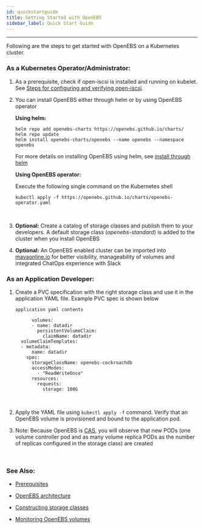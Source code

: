 ```yaml
---
id: quickstartguide
title: Getting Started with OpenEBS
sidebar_label: Quick Start Guide
---
```


------

Following are the steps to get started with OpenEBS on a Kubernetes cluster.

### As a Kubernetes Operator/Administrator:

1. As a prerequisite, check if open-iscsi is installed and running on kubelet. See [Steps for configuring and verifying open-iscsi](/docs/prerequisites.html#steps-for-configuring-and-verifying-open-iscsi).

2. You can install OpenEBS either through helm or by using OpenEBS operator

   **Using helm:**

   ```
   helm repo add openebs-charts https://openebs.github.io/charts/
   helm repo update
   helm install openebs-charts/openebs --name openebs --namespace openebs
   ```

   For more details on installing OpenEBS using helm, see [install through helm](/docs/installation.html#helm)

   **Using OpenEBS operator:**

   Execute the following single command on the Kubernetes shell

   ```
   kubectl apply -f https://openebs.github.io/charts/openebs-operator.yaml
   ```
   ​

3. **Optional:** Create a catalog of storage classes and publish them to your developers. A default storage class (*openebs-standard*) is added to the cluster when you install OpenEBS

4. **Optional:** An OpenEBS enabled cluster can be imported into [mayaonline.io](/docs/mayaonline.html) for better visibility, manageability of volumes and integrated ChatOps experience with Slack

### As an Application Developer:

1. Create a PVC specification with the right storage class and use it in the application YAML file. Example PVC spec is shown below

   ```
   application yaml contents
        
         volumes:
         - name: datadir
           persistentVolumeClaim:
             claimName: datadir
     volumeClaimTemplates:
     - metadata:
         name: datadir
       spec:
         storageClassName: openebs-cockroachdb
         accessModes:
           - "ReadWriteOnce"
         resources:
           requests:
             storage: 100G
   ```

   ​

2. Apply the YAML file using `kubectl apply -f` command. Verify that an OpenEBS volume is provisioned and bound to the application pod.

3. Note: Because OpenEBS is [CAS](/docs/conceptscas.html), you will observe that new PODs (one volume controller pod and as many volume replica PODs as the number of replicas configured in the storage class) are created

   ​


### See Also:

- [Prerequisites](/docs/prerequisites.html)
- [OpenEBS architecture](/docs/architecture.html)
- [Constructing storage classes](/docs/architecture.html)
- [Monitoring OpenEBS volumes](/storagepolicies.html#volume-monitoring-policy)

  ​



<!-- Hotjar Tracking Code for https://docs.openebs.io -->
<script>
   (function(h,o,t,j,a,r){
       h.hj=h.hj||function(){(h.hj.q=h.hj.q||[]).push(arguments)};
       h._hjSettings={hjid:785693,hjsv:6};
       a=o.getElementsByTagName('head')[0];
       r=o.createElement('script');r.async=1;
       r.src=t+h._hjSettings.hjid+j+h._hjSettings.hjsv;
       a.appendChild(r);
   })(window,document,'https://static.hotjar.com/c/hotjar-','.js?sv=');
</script>
